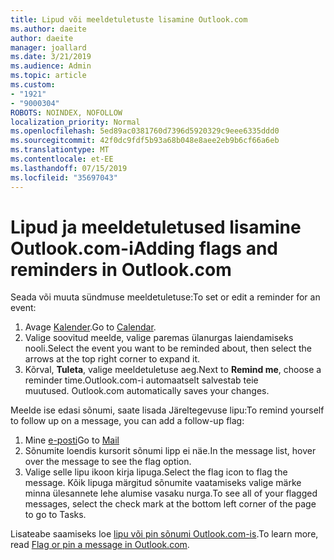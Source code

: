 ```yaml
---
title: Lipud või meeldetuletuste lisamine Outlook.com
ms.author: daeite
author: daeite
manager: joallard
ms.date: 3/21/2019
ms.audience: Admin
ms.topic: article
ms.custom:
- "1921"
- "9000304"
ROBOTS: NOINDEX, NOFOLLOW
localization_priority: Normal
ms.openlocfilehash: 5ed89ac0381760d7396d5920329c9eee6335ddd0
ms.sourcegitcommit: 42f0dc9fdf5b93a68b048e8aee2eb9b6cf66a6eb
ms.translationtype: MT
ms.contentlocale: et-EE
ms.lasthandoff: 07/15/2019
ms.locfileid: "35697043"
---
```

# <a name="adding-flags-and-reminders-in-outlookcom"></a><span data-ttu-id="eb7f5-102">Lipud ja meeldetuletused lisamine Outlook.com-i</span><span class="sxs-lookup"><span data-stu-id="eb7f5-102">Adding flags and reminders in Outlook.com</span></span>

<span data-ttu-id="eb7f5-103">Seada või muuta sündmuse meeldetuletuse:</span><span class="sxs-lookup"><span data-stu-id="eb7f5-103">To set or edit a reminder for an event:</span></span>

1. <span data-ttu-id="eb7f5-104">Avage [Kalender](https://outlook.live.com/calendar/).</span><span class="sxs-lookup"><span data-stu-id="eb7f5-104">Go to [Calendar](https://outlook.live.com/calendar/).</span></span>
1. <span data-ttu-id="eb7f5-105">Valige soovitud meelde, valige paremas ülanurgas laiendamiseks nooli.</span><span class="sxs-lookup"><span data-stu-id="eb7f5-105">Select the event you want to be reminded about, then select the arrows at the top right corner to expand it.</span></span>
1. <span data-ttu-id="eb7f5-106">Kõrval, **Tuleta**, valige meeldetuletuse aeg.</span><span class="sxs-lookup"><span data-stu-id="eb7f5-106">Next to **Remind me**, choose a reminder time.</span></span><span data-ttu-id="eb7f5-107">Outlook.com-i automaatselt salvestab teie muutused.</span><span class="sxs-lookup"><span data-stu-id="eb7f5-107"> Outlook.com automatically saves your changes.</span></span>

<span data-ttu-id="eb7f5-108">Meelde ise edasi sõnumi, saate lisada Järeltegevuse lipu:</span><span class="sxs-lookup"><span data-stu-id="eb7f5-108">To remind yourself to follow up on a message, you can add a follow-up flag:</span></span>

1. <span data-ttu-id="eb7f5-109">Mine [e-posti](https://outlook.live.com/mail/)</span><span class="sxs-lookup"><span data-stu-id="eb7f5-109">Go to [Mail](https://outlook.live.com/mail/)</span></span>
1. <span data-ttu-id="eb7f5-110">Sõnumite loendis kursorit sõnumi lipp ei näe.</span><span class="sxs-lookup"><span data-stu-id="eb7f5-110">In the message list, hover over the message to see the flag option.</span></span>
1. <span data-ttu-id="eb7f5-111">Valige selle lipu ikoon kirja lipuga.</span><span class="sxs-lookup"><span data-stu-id="eb7f5-111">Select the flag icon to flag the message.</span></span> <span data-ttu-id="eb7f5-112">Kõik lipuga märgitud sõnumite vaatamiseks valige märke minna ülesannete lehe alumise vasaku nurga.</span><span class="sxs-lookup"><span data-stu-id="eb7f5-112">To see all of your flagged messages, select the check mark at the bottom left corner of the page to go to Tasks.</span></span>
 
<span data-ttu-id="eb7f5-113">Lisateabe saamiseks loe [lipu või pin sõnumi Outlook.com-is](https://support.office.com/article/8e911e69-30d6-4cc8-8c71-a1163560618a?wt.mc_id=Office_Outlook_com_Alchemy).</span><span class="sxs-lookup"><span data-stu-id="eb7f5-113">To learn more, read [Flag or pin a message in Outlook.com](https://support.office.com/article/8e911e69-30d6-4cc8-8c71-a1163560618a?wt.mc_id=Office_Outlook_com_Alchemy).</span></span>
